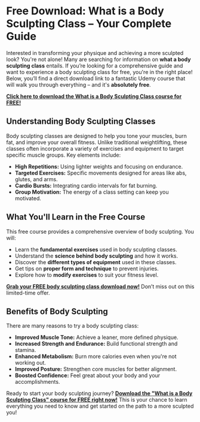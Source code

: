 # Free Download: What is a Body Sculpting Class – Your Complete Guide

Interested in transforming your physique and achieving a more sculpted look? You're not alone! Many are searching for information on **what a body sculpting class** entails. If you’re looking for a comprehensive guide and want to experience a body sculpting class for free, you're in the right place! Below, you’ll find a direct download link to a fantastic Udemy course that will walk you through everything – and it's **absolutely free**.

[**Click here to download the What is a Body Sculpting Class course for FREE!**](https://udemywork.com/what-is-a-body-sculpting-class)

## Understanding Body Sculpting Classes

Body sculpting classes are designed to help you tone your muscles, burn fat, and improve your overall fitness. Unlike traditional weightlifting, these classes often incorporate a variety of exercises and equipment to target specific muscle groups. Key elements include:

*   **High Repetitions:** Using lighter weights and focusing on endurance.
*   **Targeted Exercises:** Specific movements designed for areas like abs, glutes, and arms.
*   **Cardio Bursts:** Integrating cardio intervals for fat burning.
*   **Group Motivation:** The energy of a class setting can keep you motivated.

## What You'll Learn in the Free Course

This free course provides a comprehensive overview of body sculpting. You will:

*   Learn the **fundamental exercises** used in body sculpting classes.
*   Understand the **science behind body sculpting** and how it works.
*   Discover the **different types of equipment** used in these classes.
*   Get tips on **proper form and technique** to prevent injuries.
*   Explore how to **modify exercises** to suit your fitness level.

[**Grab your FREE body sculpting class download now!**](https://udemywork.com/what-is-a-body-sculpting-class) Don’t miss out on this limited-time offer.

## Benefits of Body Sculpting

There are many reasons to try a body sculpting class:

*   **Improved Muscle Tone:** Achieve a leaner, more defined physique.
*   **Increased Strength and Endurance:** Build functional strength and stamina.
*   **Enhanced Metabolism:** Burn more calories even when you're not working out.
*   **Improved Posture:** Strengthen core muscles for better alignment.
*   **Boosted Confidence:** Feel great about your body and your accomplishments.

Ready to start your body sculpting journey? [**Download the "What is a Body Sculpting Class" course for FREE right now!**](https://udemywork.com/what-is-a-body-sculpting-class) This is your chance to learn everything you need to know and get started on the path to a more sculpted you!
